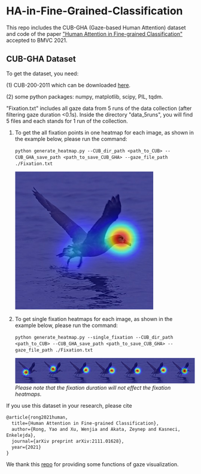 # HA-in-Fine-Grained-Classification
This repo includes the CUB-GHA (Gaze-based Human Attention) dataset and code of the paper ["Human Attention in Fine-grained Classification"](https://arxiv.org/pdf/2111.01628.pdf) accepted to BMVC 2021.


## CUB-GHA Dataset
To get the dataset, you need:

(1) CUB-200-2011 which can be downloaded [here](http://www.vision.caltech.edu/visipedia/CUB-200-2011.html).

(2) some python packages: numpy, matplotlib, scipy, PIL, tqdm.

"Fixation.txt" includes all gaze data from 5 runs of the data collection (after filtering gaze duration <0.1s). Inside the directory "data_5runs", you will find 5 files and each stands for 1 run of the collection. 

1. To get the all fixation points in one heatmap for each image, as shown in the example below, please run the command:

   `python generate_heatmap.py --CUB_dir_path <path_to_CUB> --CUB_GHA_save_path <path_to_save_CUB_GHA> --gaze_file_path ./Fixation.txt`

    ![](./examples/all.jpg)

2. To get single fixation heatmaps for each image, as shown in the example below, please run the command:

   `python generate_heatmap.py --single_fixation --CUB_dir_path <path_to_CUB> --CUB_GHA_save_path <path_to_save_CUB_GHA> --gaze_file_path ./Fixation.txt`

	![](./examples/single.jpg)
    *Please note that the fixation duration will not effect the fixation heatmaps.*

If you use this dataset in your research, please cite
```
@article{rong2021human,
  title={Human Attention in Fine-grained Classification},
  author={Rong, Yao and Xu, Wenjia and Akata, Zeynep and Kasneci, Enkelejda},
  journal={arXiv preprint arXiv:2111.01628},
  year={2021}
}
```
We thank this [repo](https://github.com/TobiasRoeddiger/GazePointHeatMap) for providing some functions of gaze visualization.
